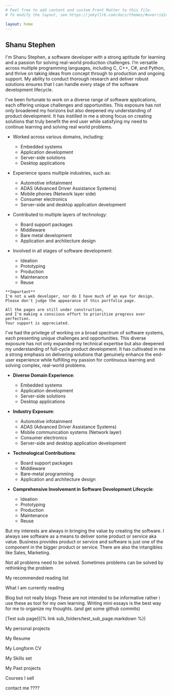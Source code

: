 ```yaml
---
# Feel free to add content and custom Front Matter to this file.
# To modify the layout, see https://jekyllrb.com/docs/themes/#overriding-theme-defaults

layout: home
---
```

## Shanu Stephen



I'm Shanu Stephen, a software developer with a strong aptitude for learning and a passion for solving real-world production challenges. I’m versatile across multiple programming languages, including C, C++, C#, and Python, and thrive on taking ideas from concept through to production and ongoing support. My ability to conduct thorough research and deliver robust solutions ensures that I can handle every stage of the software development lifecycle.

<p>
I've been fortunate to work on a diverse range of software applications, each offering unique challenges and opportunities. This exposure has not only broadened my horizons but also deepened my understanding of product development. It has instilled in me a strong focus on creating solutions that truly benefit the end user while satisfying my need to continue learning and solving real world problems.

- Worked across various domains, including:
  - Embedded systems
  - Application development
  - Server-side solutions
  - Desktop applications

- Experience spans multiple industries, such as:
  - Automotive infotainment
  - ADAS (Advanced Driver Assistance Systems)
  - Mobile phones (Network layer side)
  - Consumer electronics
  - Server-side and desktop application development

- Contributed to multiple layers of technology:
  - Board support packages
  - Middleware
  - Bare metal development
  - Application and architecture design

- Involved in all stages of software development:
  - Ideation
  - Prototyping
  - Production
  - Maintenance
  - Reuse
</p>

```
**Important**
I'm not a web developer, nor do I have much of an eye for design. 
Please don't judge the appearance of this portfolio page. 

All the pages are still under construction,
and I'm making a conscious effort to prioritize progress over perfection. 
Your support is appreciated.
```
I've had the privilege of working on a broad spectrum of software systems, each presenting unique challenges and opportunities. This diverse exposure has not only expanded my technical expertise but also deepened my understanding of full-cycle product development. It has cultivated in me a strong emphasis on delivering solutions that genuinely enhance the end-user experience while fulfilling my passion for continuous learning and solving complex, real-world problems.

- **Diverse Domain Experience**:
  - Embedded systems
  - Application development
  - Server-side solutions
  - Desktop applications

- **Industry Exposure**:
  - Automotive infotainment
  - ADAS (Advanced Driver Assistance Systems)
  - Mobile communication systems (Network layer)
  - Consumer electronics
  - Server-side and desktop application development

- **Technological Contributions**:
  - Board support packages
  - Middleware
  - Bare-metal programming
  - Application and architecture design

- **Comprehensive Involvement in Software Development Lifecycle**:
  - Ideation
  - Prototyping
  - Production
  - Maintenance
  - Reuse



But my interests are always in bringing the value by creating the software.
I always see software as a means to deliver some product or service aka value.
Business provides product or service and software is just one of the component in the bigger product or service.
There are also the intangibles like Sales, Marketing.

Not all problems need to be solved. Sometimes problems can be solved by rethinking the problem

My recommended reading list

What I am currently reading

Blog but not really blogs
These are not intended to be informative rather i use these as tool for my own learning.
Writing mini essays is the best way for me to organize my thoughts. (and get some github commits)

[Test sub page]({% link sub_folders/test_sub_page.markdown %})

My personal projects

My Resume

My Longform CV

My Skills set

My Past projects

Courses I sell

contact me ????
